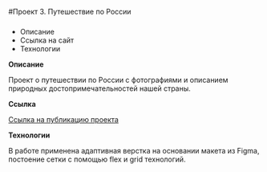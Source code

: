 #Проект 3. Путешествие по России

### 
* Описание
* Ссылка на сайт
* Технологии

**Описание**

Проект о путешествии по России с фотографиями и описанием природных достопримечательностей нашей страны.

**Ссылка**

[Ссылка на публикацию проекта](https://anastasiapa.github.io/russian-travel/index.html)

**Технологии**

В работе применена адаптивная верстка на основании макета из Figma, постоение сетки с помощью flex и grid технологий.
